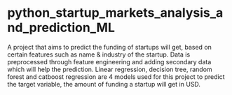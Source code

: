 # python_startup_markets_analysis_and_prediction_ML

A project that aims to predict the funding of startups will get, based on certain features such as name & industry of the startup.  Data is preprocessed through feature engineering and adding secondary data which will help the prediction.
Linear regression, decision tree, random forest and catboost regression are 4 models used for this project to predict the target variable, the amount of funding a startup will get in USD.
